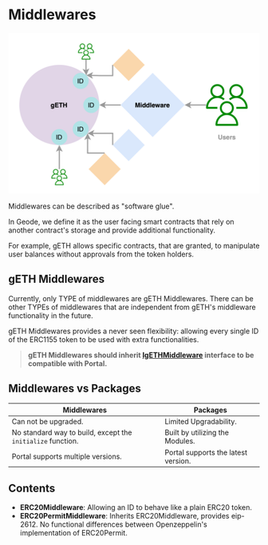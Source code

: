 # Middlewares

![middlewares](../../../docs/images/middlewares.png)

Middlewares can be described as "software glue".

In Geode, we define it as the user facing smart contracts that rely on another contract's storage and provide additional functionality.

For example, gETH allows specific contracts, that are granted, to manipulate user balances without approvals from the token holders.

## gETH Middlewares

Currently, only TYPE of middlewares are gETH Middlewares. There can be other TYPEs of middlewares that are independent from gETH's middleware functionality in the future.

gETH Middlewares provides a never seen flexibility: allowing every single ID of the ERC1155 token to be used with extra functionalities.

> **gETH Middlewares should inherit [IgETHMiddleware](../interfaces/middlewares/IgETHMiddleware.sol) interface to be compatible with Portal.**

## Middlewares vs Packages

| Middlewares | Packages |
|---|---|
| Can not be upgraded.  | Limited Upgradability.  |
| No standard way to build, except the `initialize` function. | Built by utilizing the Modules. |
| Portal supports multiple versions. | Portal supports the latest version. |

## Contents

* **ERC20Middleware**: Allowing an ID to behave like a plain ERC20 token.
* **ERC20PermitMiddleware**: Inherits ERC20Middleware, provides eip-2612. No functional differences between Openzeppelin's implementation of ERC20Permit.
